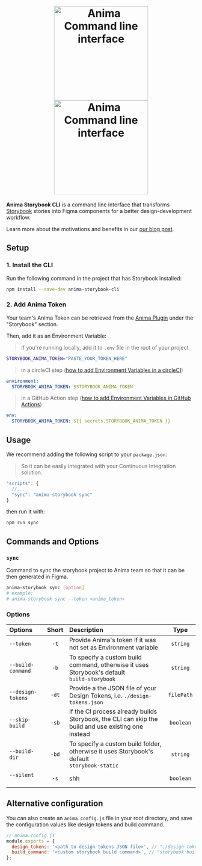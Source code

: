 <div align="center">
<br />
  <h1>
  <img src="https://user-images.githubusercontent.com/1323193/201663351-171f5916-bf03-44e0-9d9a-f5c69d3e3ec8.svg#gh-light-mode-only" width="250" alt="Anima Command line interface" />
  <img src="https://user-images.githubusercontent.com/1323193/201663360-76c32bdb-c4e4-43af-bcf7-5db760c9b71f.svg#gh-dark-mode-only" width="250" alt="Anima Command line interface" />
</h1>
</div>

**Anima Storybook CLI** is a command line interface that transforms [Storybook](https://storybook.js.org) stories into Figma components for a better design-development workflow.

Learn more about the motivations and benefits in our [our blog post](https://blog.animaapp.com/design-with-your-live-code-components-7f61e99b9bf0).

## Setup

### 1. Install the CLI
Run the following command in the project that has Storybook installed:

```sh
npm install --save-dev anima-storybook-cli
```

### 2. Add Anima Token
Your team's Anima Token can be retrieved from the [Anima Plugin](https://www.figma.com/community/plugin/857346721138427857) under the "Storybook" section.

Then, add it as an Environment Variable:

>If you're running locally, add it to `.env` file in the root of your project

```sh
STORYBOOK_ANIMA_TOKEN="PASTE_YOUR_TOKEN_HERE"
```

> in a circleCI step ([how to add Environment Variables in a circleCI](https://circleci.com/docs/set-environment-variable/#set-an-environment-variable-in-a-project))

```yml
environment:
  STORYBOOK_ANIMA_TOKEN: $STORYBOOK_ANIMA_TOKEN
```

> in a GitHub Action step ([how to add Environment Variables in GitHub Actions](https://docs.github.com/en/actions/reference/encrypted-secrets#creating-encrypted-secrets-for-a-repository))

```yml
env:
  STORYBOOK_ANIMA_TOKEN: ${{ secrets.STORYBOOK_ANIMA_TOKEN }}
```

## Usage



We recommend adding the following script to your `package.json`:
> So it can be easily integrated with your Continuous Integration solution.

```js
"scripts": {
  //...
  "sync": "anima-storybook sync"
}
```

then run it with:

```sh
npm run sync
```

## Commands and Options

### `sync`

Command to sync the storybook project to Anima team so that it can be then generated in Figma.

```sh
anima-storybook sync [option]
# example: 
# anima-storybook sync --token <anima_token>
```

### Options
| Options           | Short | Description                                                                                         | Type      |
|:------------------|:-----:|:----------------------------------------------------------------------------------------------------|:---------:|
| `--token`         | `-t`  | Provide Anima's token if it was not set as Environment variable                                     | `string`  |
| `--build-command` | `-b`  | To specify a custom build command, otherwise it uses Storybook's default <br> `build-storybook`     | `string`  |
| `--design-tokens` | `-dt` | Provide a the JSON file of your Design Tokens, i.e. `./design-tokens.json`                           | `filePath` |
| `--skip-build`    | `-sb` | If the CI process already builds Storybook, the CLI can skip the build and use existing one instead | `boolean` |
| `--build-dir`     | `-bd` | To specify a custom build folder, otherwise it uses Storybook's default <br> `storybook-static`     | `string`  |
| `--silent`&nbsp;&nbsp;&nbsp;&nbsp; &nbsp;&nbsp;&nbsp;&nbsp;&nbsp;&nbsp;&nbsp;&nbsp;&nbsp;&nbsp;&nbsp;&nbsp;&nbsp; | `-s` | shh  | `boolean` |

## Alternative configuration

You can also create an `anima.config.js` file in your root directory, and save the configuration values like design tokens and build command.

```js
// anima.config.js
module.exports = {
  design_tokens: '<path to design tokens JSON file>', // "./design-tokens.json"
  build_command: '<custom storybook build command>', // "storybook:build"
};
```